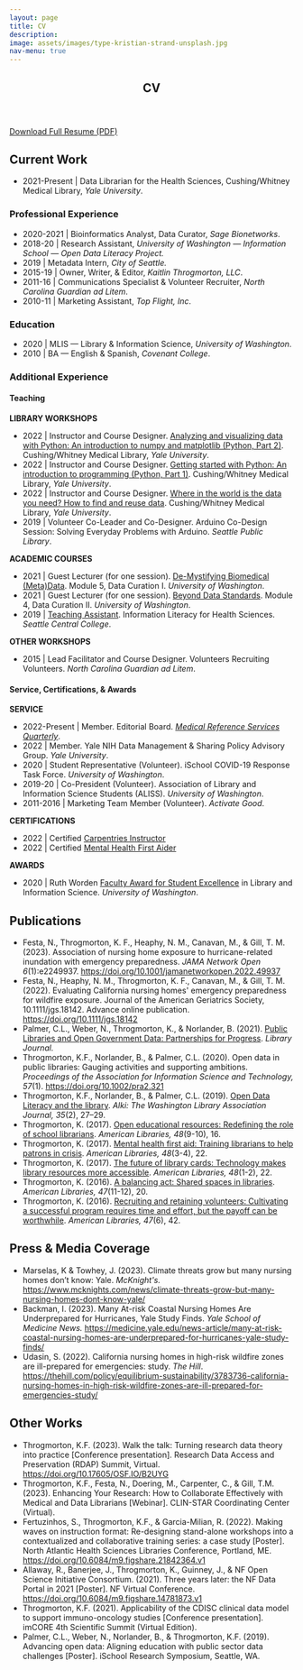 ```yaml
---
layout: page
title: CV
description: 
image: assets/images/type-kristian-strand-unsplash.jpg 
nav-menu: true
---
```


<!-- Main -->
<div id="main" class="alt">

<!-- Header -->
<section id="one">
	<div class="inner">
		<header class="major">
			<h1>CV</h1>
		</header>	

<!-- One -->
<p><a href="https://www.kaitlinthrogmorton.com/assets/docs/Resume_KaitlinThrogmorton_2022.pdf" target="_blank" class="button icon fa-download">Download Full Resume (PDF)</a></p>

<h2 id="content">Current Work</h2>
		<ul>
			<li>2021-Present | Data Librarian for the Health Sciences, Cushing/Whitney Medical Library, <i>Yale University</i>.</li>
		</ul>

<div class="row">
	<div class="6u 12u$(small)">
		<h3>Professional Experience</h3>
		<ul>
			<li>2020-2021 | Bioinformatics Analyst, Data Curator, <i>Sage Bionetworks</i>.</li>	
			<li>2018-20 | Research Assistant, <i>University of Washington — Information School — Open Data Literacy Project.</i></li>	
			<li>2019 | Metadata Intern, <i>City of Seattle.</i></li>
			<li>2015-19 | Owner, Writer, & Editor, <i>Kaitlin Throgmorton, LLC</i>.</li>
			<li>2011-16 | Communications Specialist & Volunteer Recruiter, <i>North Carolina Guardian ad Litem</i>.</li>
			<li>2010-11 | Marketing Assistant, <i>Top Flight, Inc</i>.</li>
		</ul>
	</div>
	<div class="6u 12u$(small)">
		<h3>Education</h3>
		<ul>
			<li>2020 | MLIS — Library & Information Science, <i>University of Washington</i>.</li>
    		<li>2010 | BA — English & Spanish, <i>Covenant College</i>.</li>
		</ul>
	</div>
</div>
		
<!-- More Experience Section -->
<h3 id="content">Additional Experience</h3>
<div class="row">
	<div class="6u 12u$(small)">
		<h4>Teaching</h4>
		<strong>LIBRARY WORKSHOPS</strong>
		<ul>
			<li>2022 | Instructor and Course Designer. <a href="https://schedule.yale.edu/event/9721060" target="_blank"> Analyzing and visualizing data with Python: An introduction to numpy and matplotlib (Python, Part 2)</a>. Cushing/Whitney Medical Library, <i>Yale University</i>.</li>
			<li>2022 | Instructor and Course Designer. <a href="https://schedule.yale.edu/event/9209600" target="_blank">Getting started with Python: An introduction to programming (Python, Part 1)</a>. Cushing/Whitney Medical Library, <i>Yale University</i>.</li>
			<li>2022 | Instructor and Course Designer. <a href="https://schedule.yale.edu/event/9346178" target="_blank">Where in the world is the data you need? How to find and reuse data</a>. Cushing/Whitney Medical Library, <i>Yale University</i>.</li>
			<li>2019 | Volunteer Co-Leader and Co-Designer. Arduino Co-Design Session: Solving Everyday Problems with Arduino. <i>Seattle Public Library</i>.</li>
		</ul>
		<strong>ACADEMIC COURSES</strong>
		<ul>
			<li>2021 | Guest Lecturer (for one session). <a href="https://github.com/kthrog/LIS-545-guest-lecture" target="_blank">De-Mystifying Biomedical (Meta)Data</a>. Module 5, Data Curation I. <i>University of Washington</i>.</li> 
			<li>2021 | Guest Lecturer (for one session). <a href="https://github.com/kthrog/LIS-546-guest-lecture" target="_blank">Beyond Data Standards</a>. Module 4, Data Curation II. <i>University of Washington</i>.</li> 
			<li>2019 | <a href="https://github.com/kthrog/DFW-TA" target="_blank">Teaching Assistant</a>. Information Literacy for Health Sciences. <i>Seattle Central College</i>.</li>
		</ul>
		<strong>OTHER WORKSHOPS</strong>
		<ul>
			<li>2015 | Lead Facilitator and Course Designer. Volunteers Recruiting Volunteers. <i>North Carolina Guardian ad Litem</i>.</li>
		</ul>
	</div>
	<div class="6u 12u$(small)">
		<h4>Service, Certifications, & Awards</h4>
		<strong>SERVICE</strong>
		<ul>
			<li>2022-Present | Member. Editorial Board. <i><a href="https://www.tandfonline.com/action/journalInformation?show=editorialBoard&journalCode=wmrs20" target="_blank">Medical Reference Services Quarterly</a></i>.</li>
			<li>2022 | Member. Yale NIH Data Management & Sharing Policy Advisory Group. <i>Yale University</i>.</li>
			<li>2020 | Student Representative (Volunteer). iSchool COVID-19 Response Task Force. <i>University of Washington</i>.</li>
			<li>2019-20 | Co-President (Volunteer). Association of Library and Information Science Students (ALISS). <i>University of Washington</i>.</li>
			<li>2011-2016 | Marketing Team Member (Volunteer). <i>Activate Good</i>.</li>
		</ul>
		<strong>CERTIFICATIONS</strong>
		<ul>
			<li>2022 | Certified <a href="https://carpentries.org/instructors/" target="_blank">Carpentries Instructor</a></li>
			<li>2022 | Certified <a href="https://www.mentalhealthfirstaid.org/populatifocused-modules/adults/" target="_blank">Mental Health First Aider</a></li>
		</ul>
		<strong>AWARDS</strong>
		<ul>
			<li>2020 | Ruth Worden <a href="https://ischool.uw.edu/news/2020/06/convocation-20-spotlights-resilience-ischools-class-2020" target="_blank">Faculty Award for Student Excellence</a> in Library and Information Science. <i>University of Washington</i>.</li>
		</ul>
	</div>
</div>
		
<!-- Two -->
<h2 id="content">Publications</h2>
<p>
	<ul>
	<li>Festa, N., Throgmorton, K. F., Heaphy, N. M., Canavan, M., & Gill, T. M. (2023). Association of nursing home exposure to hurricane-related inundation with emergency preparedness. <i>JAMA Network Open 6</i>(1):e2249937. <a href="https://doi.org/10.1001/jamanetworkopen.2022.49937" target="_blank">https://doi.org/10.1001/jamanetworkopen.2022.49937</a></li>
	<li>Festa, N., Heaphy, N. M., Throgmorton, K. F., Canavan, M., & Gill, T. M. (2022). Evaluating California nursing homes' emergency preparedness for wildfire exposure. Journal of the American Geriatrics Society, 10.1111/jgs.18142. Advance online publication. <a href="https://doi.org/10.1111/jgs.18142" target="blank">https://doi.org/10.1111/jgs.18142</a></li>
	<li>Palmer, C.L., Weber, N., Throgmorton, K., & Norlander, B. (2021). <a href="https://www.libraryjournal.com/?detailStory=public-libraries-and-open-government-data-partnerships-for-progress" target="_blank">Public Libraries and Open Government Data: Partnerships for Progress</a>. <i>Library Journal.</i></li>
	<li>Throgmorton, K.F., Norlander, B., & Palmer, C.L. (2020). Open data in public libraries: Gauging activities and supporting ambitions. <i>Proceedings of the Association for Information Science and Technology, 57</i>(1). <a href="https://doi.org/10.1002/pra2.321" target="_blank">https://doi.org/10.1002/pra2.321</a></li> 
	<li>Throgmorton, K.F., Norlander, B., & Palmer, C.L. (2019). <a href="https://wala.memberclicks.net/assets/Alki/Alki_July_2019_FINAL.pdf" target="_blank">Open Data Literacy and the library</a>. <i>Alki: The Washington Library Association Journal, 35</i>(2), 27–29.</li>
	<li>Throgmorton, K. (2017). <a href="https://americanlibrariesmagazine.org/2017/09/01/open-educational-resources/" target="_blank">Open educational resources: Redefining the role of school librarians</a>. <i>American Libraries, 48</i>(9-10), 16.</li>
	<li>Throgmorton, K. (2017). <a href="https://americanlibrariesmagazine.org/2017/03/01/mental-health-first-aid/" target="_blank">Mental health first aid: Training librarians to help patrons in crisis</a>. <i>American Libraries, 48</i>(3-4), 22.</li>
	<li>Throgmorton, K. (2017). <a href="https://americanlibrariesmagazine.org/2017/01/03/future-library-cards/" target="_blank">The future of library cards: Technology makes library resources more accessible</a>. <i>American Libraries, 48</i>(1-2), 22.</li>
	<li>Throgmorton, K. (2016). <a href="https://americanlibrariesmagazine.org/2016/11/01/balancing-act-shared-spaces-libraries/" target="_blank">A balancing act: Shared spaces in libraries</a>. <i>American Libraries, 47</i>(11-12), 20.</li>
	<li>Throgmorton, K. (2016). <a href="https://americanlibrariesmagazine.org/2016/05/31/recruiting-retaining-library-volunteers/" target="_blank">Recruiting and retaining volunteers: Cultivating a successful program requires time and effort, but the payoff can be worthwhile</a>. <i>American Libraries, 47</i>(6), 42.</li>
	</ul>
		

<h2 id="content">Press & Media Coverage</h2>
<p>
	<ul>
	<li>Marselas, K & Towhey, J. (2023).  Climate threats grow but many nursing homes don’t know: Yale. <i>McKnight's.</i> <a href="https://www.mcknights.com/news/climate-threats-grow-but-many-nursing-homes-dont-know-yale/" target="_blank">https://www.mcknights.com/news/climate-threats-grow-but-many-nursing-homes-dont-know-yale/</a> </li>
	<li>Backman, I. (2023). Many At-risk Coastal Nursing Homes Are Underprepared for Hurricanes, Yale Study Finds. <i>Yale School of Medicine News.</i> <a href="https://medicine.yale.edu/news-article/many-at-risk-coastal-nursing-homes-are-underprepared-for-hurricanes-yale-study-finds/" target="_blank">https://medicine.yale.edu/news-article/many-at-risk-coastal-nursing-homes-are-underprepared-for-hurricanes-yale-study-finds/</a></li>
	<li>Udasin, S. (2022). California nursing homes in high-risk wildfire zones are ill-prepared for emergencies: study. <i>The Hill</i>. <a href="https://thehill.com/policy/equilibrium-sustainability/3783736-california-nursing-homes-in-high-risk-wildfire-zones-are-ill-prepared-for-emergencies-study/" target="_blank">https://thehill.com/policy/equilibrium-sustainability/3783736-california-nursing-homes-in-high-risk-wildfire-zones-are-ill-prepared-for-emergencies-study/</a></li>
	</ul>
		
		
<h2 id="content">Other Works</h2>
<p>
	<ul>
	<li>Throgmorton, K.F. (2023). Walk the talk: Turning research data theory into practice [Conference presentation]. Research Data Access and Preservation (RDAP) Summit, Virtual. <a href="https://doi.org/10.17605/OSF.IO/B2UYG" target="_blank">https://doi.org/10.17605/OSF.IO/B2UYG</a></li>	
	<li>Throgmorton, K.F., Festa, N., Doering, M., Carpenter, C., & Gill, T.M. (2023). Enhancing Your Research: How to Collaborate Effectively with Medical and Data Librarians [Webinar]. CLIN-STAR Coordinating Center (Virtual). 
	<li>Fertuzinhos, S., Throgmorton, K.F., & Garcia-Milian, R. (2022). Making waves on instruction format: Re-designing stand-alone workshops into a contextualized and collaborative training series: a case study [Poster]. North Atlantic Health Sciences Libraries Conference, Portland, ME. <a href="https://doi.org/10.6084/m9.figshare.21842364.v1" target="_blank">https://doi.org/10.6084/m9.figshare.21842364.v1</a></li>
	<li>Allaway, R., Banerjee, J., Throgmorton, K., Guinney, J., & NF Open Science Initiative Consortium. (2021). Three years later: the NF Data Portal in 2021 [Poster]. NF Virtual Conference. <a href="https://doi.org/10.6084/m9.figshare.14781873.v1" target="_blank">https://doi.org/10.6084/m9.figshare.14781873.v1</a></li>
	<li>Throgmorton, K.F. (2021). Applicability of the CDISC clinical data model to support immuno-oncology studies [Conference presentation]. imCORE 4th Scientific Summit (Virtual Edition).</li>
	<li>Palmer, C.L., Weber, N., Norlander, B., & Throgmorton, K.F. (2019). Advancing open data: Aligning education with public sector data challenges [Poster]. iSchool Research Symposium, Seattle, WA.</li>

